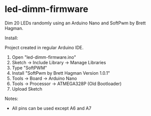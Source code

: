 # led-dimm-firmware
Dim 20 LEDs randomly using an Arduino Nano and SoftPwm by Brett Hagman.

Install:

Project created in regular Arduino IDE.
1) Open "led-dimm-firmware.ino"
2) Sketch -> Include Library -> Manage Libraries
3) Type "SoftPWM"
4) Install "SoftPwm by Brett Hagman Version 1.0.1"
5) Tools -> Board -> Arduino Nano
6) Tools -> Processor -> ATMEGA328P (Old Bootloader)
7) Upload Sketch


Notes:
 - All pins can be used except A6 and A7